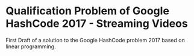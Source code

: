 Qualification Problem of Google HashCode 2017 - Streaming Videos
=============================================

First Draft of a solution to the Google HashCode problem 2017 based on linear programming.